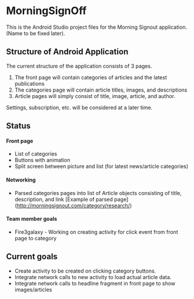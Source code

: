 # MorningSignOff

This is the Android Studio project files for the Morning Signout application. (Name to be fixed later).

## Structure of Android Application
The current structure of the application consists of 3 pages.

1.  The front page will contain categories of articles and the latest publications 
2.  The categories page will contain article titles, images, and descriptions 
3.  Article pages will simply consist of title, image, article, and author.

Settings, subscription, etc. will be considered at a later time.

## Status
#### Front page 
* List of categories 
* Buttons with animation 
* Split screen between picture and list (for latest news/article categories)

#### Networking
* Parsed categories pages into list of Article objects consisting of title, description, and link [Example of parsed page]
(http://morningsignout.com/category/research/)

#### Team member goals
* Fire3galaxy - Working on creating activity for click event from front page to category

## Current goals
* Create activity to be created on clicking category buttons.
* Integrate network calls to new activity to load actual article data.
* Integrate network calls to headline fragment in front page to show images/articles
